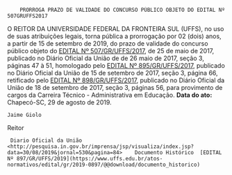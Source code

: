         PRORROGA PRAZO DE VALIDADE DO CONCURSO PÚBLICO OBJETO DO EDITAL Nº 507GRUFFS2017  

 O REITOR DA UNIVERSIDADE FEDERAL DA FRONTEIRA SUL (UFFS), no uso de suas atribuições legais, torna pública a prorrogação por 02 (dois) anos, a partir de 15 de setembro de 2019, do prazo de validade do concurso público objeto do [EDITAL Nº 507/GR/UFFS/2017](https://www.uffs.edu.br/atos-normativos/edital/gr/2017-0507), de 25 de maio de 2017, publicado no Diário Oficial da União de de 26 maio de 2017, seção 3, páginas 47 à 51, homologado pelo [EDITAL Nº 895/GR/UFFS/2017](https://www.uffs.edu.br/atos-normativos/edital/gr/2017-0895), publicado no Diário Oficial da União de 15 de setembro de 2017, seção 3, página 66, retificado pelo [EDITAL Nº 898/GR/UFFS/2017](https://www.uffs.edu.br/atos-normativos/edital/gr/2017-0898), publicado no Diário Oficial da União de 18 de setembro de 2017, seção 3, páginas 56, para provimento de cargos da Carreira Técnico - Administrativa em Educação.        **Data do ato:** Chapecó-SC, 29 de agosto de 2019.   
 

    Jaime Giolo   
 Reitor 

     Diario Oficial da União <http://pesquisa.in.gov.br/imprensa/jsp/visualiza/index.jsp?data=30/08/2019&jornal=530&pagina=84>    Documento Histórico  [EDITAL Nº 897/GR/UFFS/2019](https://www.uffs.edu.br/atos-normativos/edital/gr/2019-0897/@@download/documento_historico)     
      